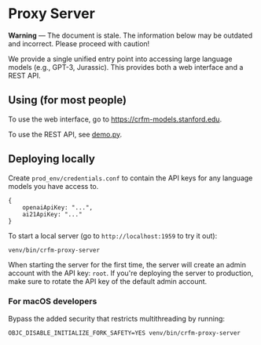 # Proxy Server

**Warning** &mdash; The document is stale. The information below may be outdated and incorrect. Please proceed with caution!

We provide a single unified entry point into accessing large language models
(e.g., GPT-3, Jurassic).  This provides both a web interface and a REST API.

## Using (for most people)

To use the web interface, go to https://crfm-models.stanford.edu.

To use the REST API, see [demo.py](https://github.com/stanford-crfm/benchmarking/blob/main/demo.py).

## Deploying locally

Create `prod_env/credentials.conf` to contain the API keys for any language
models you have access to.

    {
        openaiApiKey: "...",
        ai21ApiKey: "..."
    }

To start a local server (go to `http://localhost:1959` to try it out):

    venv/bin/crfm-proxy-server

When starting the server for the first time, the server will create an admin account 
with the API key: `root`.
If you're deploying the server to production, make sure to rotate the API key of the
default admin account.

### For macOS developers

Bypass the added security that restricts multithreading by running:

    OBJC_DISABLE_INITIALIZE_FORK_SAFETY=YES venv/bin/crfm-proxy-server
